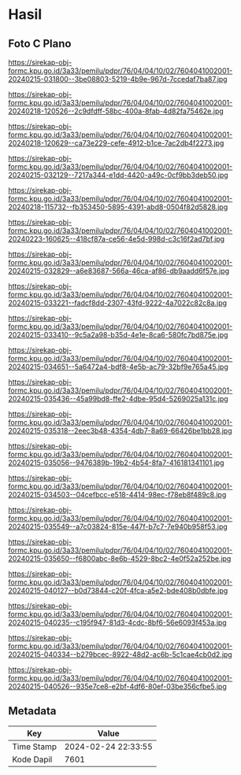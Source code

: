 # Hasil

## Foto C Plano

https://sirekap-obj-formc.kpu.go.id/3a33/pemilu/pdpr/76/04/04/10/02/7604041002001-20240215-031800--3be08803-5219-4b9e-967d-7ccedaf7ba87.jpg

https://sirekap-obj-formc.kpu.go.id/3a33/pemilu/pdpr/76/04/04/10/02/7604041002001-20240218-120526--2c9dfdff-58bc-400a-8fab-4d82fa75462e.jpg

https://sirekap-obj-formc.kpu.go.id/3a33/pemilu/pdpr/76/04/04/10/02/7604041002001-20240218-120629--ca73e229-cefe-4912-b1ce-7ac2db4f2273.jpg

https://sirekap-obj-formc.kpu.go.id/3a33/pemilu/pdpr/76/04/04/10/02/7604041002001-20240215-032129--7217a344-e1dd-4420-a49c-0cf9bb3deb50.jpg

https://sirekap-obj-formc.kpu.go.id/3a33/pemilu/pdpr/76/04/04/10/02/7604041002001-20240218-115732--fb353450-5895-4391-abd8-0504f82d5828.jpg

https://sirekap-obj-formc.kpu.go.id/3a33/pemilu/pdpr/76/04/04/10/02/7604041002001-20240223-160625--418cf87a-ce56-4e5d-998d-c3c16f2ad7bf.jpg

https://sirekap-obj-formc.kpu.go.id/3a33/pemilu/pdpr/76/04/04/10/02/7604041002001-20240215-032829--a6e83687-566a-46ca-af86-db9aadd6f57e.jpg

https://sirekap-obj-formc.kpu.go.id/3a33/pemilu/pdpr/76/04/04/10/02/7604041002001-20240215-033221--fadcf8dd-2307-43fd-9222-4a7022c82c8a.jpg

https://sirekap-obj-formc.kpu.go.id/3a33/pemilu/pdpr/76/04/04/10/02/7604041002001-20240215-033410--9c5a2a98-b35d-4e1e-8ca6-580fc7bd875e.jpg

https://sirekap-obj-formc.kpu.go.id/3a33/pemilu/pdpr/76/04/04/10/02/7604041002001-20240215-034651--5a6472a4-bdf8-4e5b-ac79-32bf9e765a45.jpg

https://sirekap-obj-formc.kpu.go.id/3a33/pemilu/pdpr/76/04/04/10/02/7604041002001-20240215-035436--45a99bd8-ffe2-4dbe-95d4-5269025a131c.jpg

https://sirekap-obj-formc.kpu.go.id/3a33/pemilu/pdpr/76/04/04/10/02/7604041002001-20240215-035318--2eec3b48-4354-4db7-8a69-66426be1bb28.jpg

https://sirekap-obj-formc.kpu.go.id/3a33/pemilu/pdpr/76/04/04/10/02/7604041002001-20240215-035056--9476389b-19b2-4b54-8fa7-416181341101.jpg

https://sirekap-obj-formc.kpu.go.id/3a33/pemilu/pdpr/76/04/04/10/02/7604041002001-20240215-034503--04cefbcc-e518-4414-98ec-f78eb8f489c8.jpg

https://sirekap-obj-formc.kpu.go.id/3a33/pemilu/pdpr/76/04/04/10/02/7604041002001-20240215-035549--a7c03824-815e-447f-b7c7-7e940b958f53.jpg

https://sirekap-obj-formc.kpu.go.id/3a33/pemilu/pdpr/76/04/04/10/02/7604041002001-20240215-035650--f6800abc-8e6b-4529-8bc2-4e0f52a252be.jpg

https://sirekap-obj-formc.kpu.go.id/3a33/pemilu/pdpr/76/04/04/10/02/7604041002001-20240215-040127--b0d73844-c20f-4fca-a5e2-bde408b0dbfe.jpg

https://sirekap-obj-formc.kpu.go.id/3a33/pemilu/pdpr/76/04/04/10/02/7604041002001-20240215-040235--c195f947-81d3-4cdc-8bf6-56e6093f453a.jpg

https://sirekap-obj-formc.kpu.go.id/3a33/pemilu/pdpr/76/04/04/10/02/7604041002001-20240215-040334--b279bcec-8922-48d2-ac6b-5c1cae4cb0d2.jpg

https://sirekap-obj-formc.kpu.go.id/3a33/pemilu/pdpr/76/04/04/10/02/7604041002001-20240215-040526--935e7ce8-e2bf-4df6-80ef-03be356cfbe5.jpg


## Metadata

| Key        | Value               |
| ---------- | ------------------- |
| Time Stamp | 2024-02-24 22:33:55 |
| Kode Dapil | 7601                |



